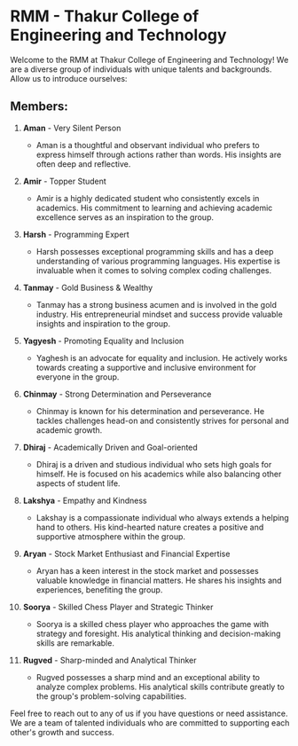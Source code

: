 

# RMM - Thakur College of Engineering and Technology

Welcome to the RMM  at Thakur College of Engineering and Technology! We are a diverse group of individuals with unique talents and backgrounds. Allow us to introduce ourselves:

## Members:

1. **Aman** - Very Silent Person
   - Aman is a thoughtful and observant individual who prefers to express himself through actions rather than words. His insights are often deep and reflective.

2. **Amir** - Topper Student
   - Amir is a highly dedicated student who consistently excels in academics. His commitment to learning and achieving academic excellence serves as an inspiration to the group.

3. **Harsh** - Programming Expert
   - Harsh possesses exceptional programming skills and has a deep understanding of various programming languages. His expertise is invaluable when it comes to solving complex coding challenges.

4. **Tanmay** - Gold Business & Wealthy
   - Tanmay has a strong business acumen and is involved in the gold industry. His entrepreneurial mindset and success provide valuable insights and inspiration to the group.

5. **Yagyesh** - Promoting Equality and Inclusion
   - Yaghesh is an advocate for equality and inclusion. He actively works towards creating a supportive and inclusive environment for everyone in the group.

6. **Chinmay** - Strong Determination and Perseverance
   - Chinmay is known for his determination and perseverance. He tackles challenges head-on and consistently strives for personal and academic growth.

7. **Dhiraj** - Academically Driven and Goal-oriented
   - Dhiraj is a driven and studious individual who sets high goals for himself. He is focused on his academics while also balancing other aspects of student life.

8. **Lakshya** - Empathy and Kindness
   - Lakshay is a compassionate individual who always extends a helping hand to others. His kind-hearted nature creates a positive and supportive atmosphere within the group.

9. **Aryan** - Stock Market Enthusiast and Financial Expertise
   - Aryan has a keen interest in the stock market and possesses valuable knowledge in financial matters. He shares his insights and experiences, benefiting the group.

10. **Soorya** - Skilled Chess Player and Strategic Thinker
    - Soorya is a skilled chess player who approaches the game with strategy and foresight. His analytical thinking and decision-making skills are remarkable.

11. **Rugved** - Sharp-minded and Analytical Thinker
    - Rugved possesses a sharp mind and an exceptional ability to analyze complex problems. His analytical skills contribute greatly to the group's problem-solving capabilities.

Feel free to reach out to any of us if you have questions or need assistance. We are a team of talented individuals who are committed to supporting each other's growth and success.
